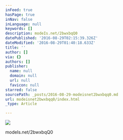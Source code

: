 ```yaml
---
inFeed: true
hasPage: true
inNav: false
inLanguage: null
keywords: []
description: modeIs.net/2bwxbqQ0
datePublished: '2016-08-29T02:15:39.326Z'
dateModified: '2016-08-29T01:40:18.633Z'
title: ''
author: []
via: {}
authors: []
publisher:
  name: null
  domain: null
  url: null
  favicon: null
starred: false
sourcePath: _posts/2016-08-29-modeisnet2bwxbqq0.md
url: modeisnet2bwxbqq0/index.html
_type: Article

---
```

![](https://the-grid-user-content.s3-us-west-2.amazonaws.com/d71299ac-5333-415e-8bb1-2cb6e35ad287.jpg)

modeIs.net/2bwxbqQ0